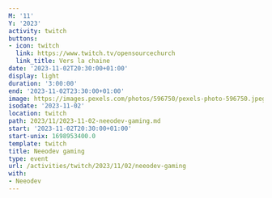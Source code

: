 ```yaml
---
M: '11'
Y: '2023'
activity: twitch
buttons:
- icon: twitch
  link: https://www.twitch.tv/opensourcechurch
  link_title: Vers la chaine
date: '2023-11-02T20:30:00+01:00'
display: light
duration: '3:00:00'
end: '2023-11-02T23:30:00+01:00'
image: https://images.pexels.com/photos/596750/pexels-photo-596750.jpeg
isodate: '2023-11-02'
location: twitch
path: 2023/11/2023-11-02-neeodev-gaming.md
start: '2023-11-02T20:30:00+01:00'
start-unix: 1698953400.0
template: twitch
title: Neeodev gaming
type: event
url: /activities/twitch/2023/11/02/neeodev-gaming
with:
- Neeodev
---
```

